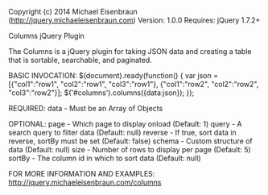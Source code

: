 Copyright (c) 2014 Michael Eisenbraun (http://jquery.michaeleisenbraun.com)
Version: 1.0.0
Requires: jQuery 1.7.2+

Columns jQuery Plugin

The Columns is a jQuery plugin for taking JSON data and creating a table that is sortable, searchable, and paginated.

BASIC INVOCATION: 
$(document).ready(function() {
  var json = [{"col1":"row1", "col2":"row1", "col3":"row1"}, {"col1":"row2", "col2":"row2", "col3":"row2"}]; 
	$('#columns').columns({data:json});
});

REQUIRED: 
data - Must be an Array of Objects

OPTIONAL: 
page - Which page to display onload (Default: 1) 
query - A search query to filter data (Default: null)
reverse - If true, sort data in reverse, sortBy must be set (Default: false)
schema - Custom structure of data (Default: null)
size - Number of rows to display per page (Default: 5)
sortBy - The column id in which to sort data (Default: null)

FOR MORE INFORMATION AND EXAMPLES: 
http://jquery.michaeleisenbraun.com/columns
